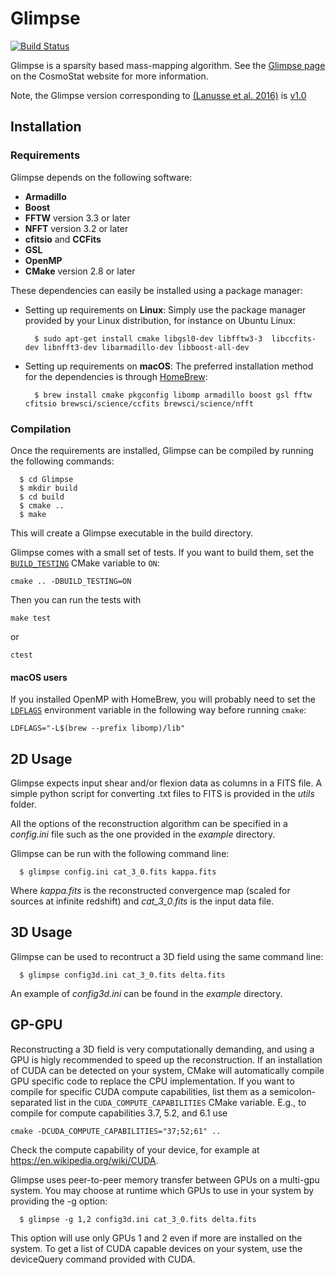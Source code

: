 # Glimpse
[![Build Status](https://travis-ci.org/CosmoStat/Glimpse.svg?branch=master)](https://travis-ci.org/CosmoStat/Glimpse)

Glimpse is a sparsity based mass-mapping algorithm. See the
[Glimpse page](http://www.cosmostat.org/software/glimpse) on the
CosmoStat website for more information.

Note, the Glimpse version corresponding to [(Lanusse et al. 2016)](https://arxiv.org/abs/1603.01599) is [v1.0](https://github.com/CosmoStat/Glimpse/tree/v1.0)

## Installation

### Requirements

Glimpse depends on the following software:

* **Armadillo**
* **Boost**
* **FFTW** version 3.3 or later
* **NFFT** version 3.2 or later
* **cfitsio** and **CCFits**
* **GSL**
* **OpenMP**
* **CMake** version 2.8 or later

These dependencies can easily be installed using a package manager:

* Setting up requirements on **Linux**:
  Simply use the package manager provided by your Linux distribution, for instance on Ubuntu Linux:
  ```
    $ sudo apt-get install cmake libgsl0-dev libfftw3-3  libccfits-dev libnfft3-dev libarmadillo-dev libboost-all-dev
  ```
* Setting up requirements on **macOS**:
  The preferred installation method for the dependencies is through [HomeBrew](https://brew.sh/):
  ```  
    $ brew install cmake pkgconfig libomp armadillo boost gsl fftw cfitsio brewsci/science/ccfits brewsci/science/nfft
  ```

### Compilation

Once the requirements are installed, Glimpse can be compiled by running the  following commands:
  ```
    $ cd Glimpse
    $ mkdir build
    $ cd build
    $ cmake ..
    $ make
  ```
This will create a Glimpse executable in the build directory.

Glimpse comes with a small set of tests.  If you want to build them, set the [`BUILD_TESTING`](https://cmake.org/cmake/help/latest/module/CTest.html) CMake variable to `ON`:
```
cmake .. -DBUILD_TESTING=ON
```
Then you can run the tests with
```
make test
```
or
```
ctest
```

#### macOS users

If you installed OpenMP with HomeBrew, you will probably need to set the
[`LDFLAGS`](https://cmake.org/cmake/help/latest/envvar/LDFLAGS.html) environment
variable in the following way before running `cmake`:
```
LDFLAGS="-L$(brew --prefix libomp)/lib"
```

## 2D Usage

Glimpse expects input shear and/or flexion data as columns in a FITS file. A simple python script for converting .txt files to FITS is provided in the *utils* folder.

All the options of the reconstruction algorithm can be specified in a *config.ini* file such as the one provided in the *example* directory.

Glimpse can be run with the following command line:
  ```
    $ glimpse config.ini cat_3_0.fits kappa.fits
  ```
Where *kappa.fits* is the reconstructed convergence map (scaled for sources at infinite redshift) and *cat_3_0.fits* is the input data file.

## 3D Usage

Glimpse can be used to recontruct a 3D field using the same command line:
  ```
    $ glimpse config3d.ini cat_3_0.fits delta.fits
  ```
An example of *config3d.ini* can be found in the *example* directory.

## GP-GPU

Reconstructing a 3D field is very computationally demanding, and using a GPU is higly recommended to speed up the reconstruction. If an installation of CUDA can be
detected on your system, CMake will automatically compile GPU specific code to
replace the CPU implementation.  If you want to compile for specific CUDA
compute capabilities, list them as a semicolon-separated list in the
`CUDA_COMPUTE_CAPABILITIES` CMake variable.  E.g., to compile for
compute capabilities 3.7, 5.2, and 6.1 use
```
cmake -DCUDA_COMPUTE_CAPABILITIES="37;52;61" ..
```
Check the compute capability of your device, for example at
<https://en.wikipedia.org/wiki/CUDA>.

Glimpse uses peer-to-peer memory transfer between GPUs on a multi-gpu system. You
may choose at runtime which GPUs to use in your system by providing the -g option:
  ```
    $ glimpse -g 1,2 config3d.ini cat_3_0.fits delta.fits
  ```
This option will use only GPUs 1 and 2 even if more are installed on the system. To
get a list of CUDA capable devices on your system, use the deviceQuery command
provided with CUDA.

